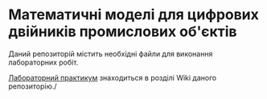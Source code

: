 # Математичні моделі для цифрових двійників промислових об'єктів

Даний репозиторій містить необхідні файли для виконання лабораторних робіт. 

[Лабораторний практикум](https://github.com/AlonaShak/mathmodelsDT/wiki) знаходиться в розділі Wiki даного репозиторію./

